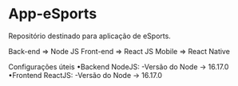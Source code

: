 # App-eSports
Repositório destinado para aplicação de eSports.

Back-end => Node JS
Front-end => React JS
Mobile => React Native


Configurações úteis
•Backend NodeJS:
 -Versão do Node -> 16.17.0
•Frontend ReactJS:
 -Versão do Node -> 16.17.0
